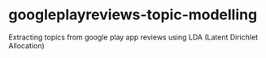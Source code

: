 # googleplayreviews-topic-modelling
Extracting topics from google play app reviews using LDA (Latent Dirichlet Allocation)
